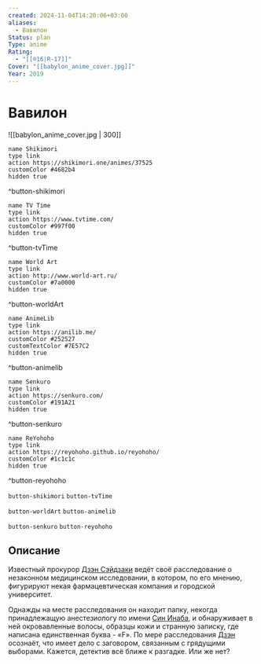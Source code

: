 ```yaml
---
created: 2024-11-04T14:20:06+03:00
aliases:
  - Вавилон
Status: plan
Type: anime
Rating:
  - "[[®️16|R-17]]"
Cover: "[[babylon_anime_cover.jpg]]"
Year: 2019
---
```


# Вавилон

![[babylon_anime_cover.jpg | 300]]

```button
name Shikimori
type link
action https://shikimori.one/animes/37525
customColor #4682b4
hidden true
```
^button-shikimori

```button
name TV Time
type link
action https://www.tvtime.com/
customColor #997f00
hidden true
```
^button-tvTime

```button
name World Art
type link
action http://www.world-art.ru/
customColor #7a0000
hidden true
```
^button-worldArt

```button
name AnimeLib
type link
action https://anilib.me/
customColor #252527
customTextColor #7E57C2
hidden true
```
^button-animelib

```button
name Senkuro
type link
action https://senkuro.com/
customColor #191A21
hidden true
```
^button-senkuro

```button
name ReYohoho
type link
action https://reyohoho.github.io/reyohoho/
customColor #1c1c1c
hidden true
```
^button-reyohoho

`button-shikimori` `button-tvTime`

`button-worldArt` `button-animelib`

`button-senkuro` `button-reyohoho`

## Описание

Известный прокурор [Дзэн Сэйдзаки](https://shikimori.one/characters/163892-zen-seizaki) ведёт своё расследование о незаконном медицинском исследовании, в котором, по его мнению, фигурируют некая фармацевтическая компания и городской университет.

Однажды на месте расследования он находит папку, некогда принадлежащую анестезиологу по имени [Син Инаба](https://shikimori.one/characters/176786-shin-inaba), и обнаруживает в ней окровавленные волосы, образцы кожи и странную записку, где написана единственная буква - «F». По мере расследования [Дзэн](https://shikimori.one/characters/163892-zen-seizaki) осознаёт, что имеет дело с заговором, связанным с грядущими выборами. Кажется, детектив всё ближе к разгадке. Или же нет?
